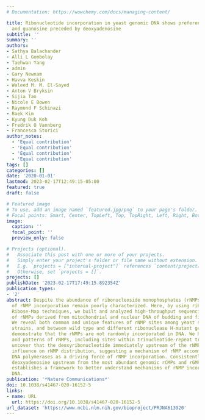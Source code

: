 ```yaml
---
# Documentation: https://wowchemy.com/docs/managing-content/

title: Ribonucleotide incorporation in yeast genomic DNA shows preference for cytosine
  and guanosine preceded by deoxyadenosine
subtitle: ''
summary: ''
authors:
- Sathya Balachander
- Alli L Gombolay
- Taehwan Yang
- admin
- Gary Newnam
- Havva Keskin
- Waleed M. M. El-Sayed
- Anton V Bryksin
- Sijia Tao
- Nicole E Bowen
- Raymond F Schinazi
- Baek Kim
- Kyung Duk Koh
- Fredrik O Vannberg
- Francesca Storici
author_notes:
  - 'Equal contribution'
  - 'Equal contribution'
  - 'Equal contribution'
  - 'Equal contribution'
tags: []
categories: []
date: '2020-01-01'
lastmod: 2023-02-17T12:49:15-05:00
featured: true
draft: false

# Featured image
# To use, add an image named `featured.jpg/png` to your page's folder.
# Focal points: Smart, Center, TopLeft, Top, TopRight, Left, Right, BottomLeft, Bottom, BottomRight.
image:
  caption: ''
  focal_point: ''
  preview_only: false

# Projects (optional).
#   Associate this post with one or more of your projects.
#   Simply enter your project's folder or file name without extension.
#   E.g. `projects = ["internal-project"]` references `content/project/deep-learning/index.md`.
#   Otherwise, set `projects = []`.
projects: []
publishDate: '2023-02-17T17:49:15.892354Z'
publication_types:
- '2'
abstract: Despite the abundance of ribonucleoside monophosphates (rNMPs) in DNA, sites
  of rNMP incorporation remain poorly characterized. Here, by using ribose-seq and
  Ribose-Map techniques, we built and analyzed high-throughput sequencing libraries
  of rNMPs derived from mitochondrial and nuclear DNA of budding and fission yeast.
  We reveal both common and unique features of rNMP sites among yeast species and
  strains, and between wild type and different ribonuclease H-mutant genotypes. We
  demonstrate that the rNMPs are not randomly incorporated in DNA. We highlight signatures
  and patterns of rNMPs, including sites within trinucleotide-repeat tracts. Our results
  uncover that the deoxyribonucleotide immediately upstream of the rNMPs has a strong
  influence on rNMP distribution, suggesting a mechanism of rNMP accommodation by
  DNA polymerases as a driving force of rNMP incorporation. Consistently, we find
  deoxyadenosine upstream from the most abundant genomic rCMPs and rGMPs. This study
  establishes a framework to better understand mechanisms of rNMP incorporation in
  DNA.
publication: '*Nature Communications*'
doi: 10.1038/s41467-020-16152-5
links:
- name: URL
  url: https://doi.org/10.1038/s41467-020-16152-5
url_dataset: 'https://www.ncbi.nlm.nih.gov/bioproject/PRJNA613920'
---
```

